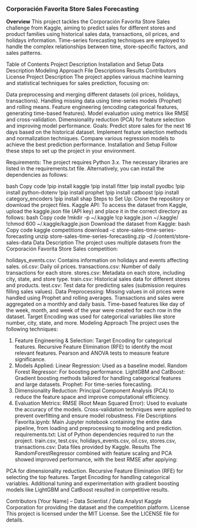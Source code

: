 ### **Corporación Favorita Store Sales Forecasting**
**Overview**
This project tackles the Corporación Favorita Store Sales challenge from Kaggle, aiming to predict sales for different stores and product families using historical sales data, transactions, oil prices, and holidays information. Time-series forecasting techniques are employed to handle the complex relationships between time, store-specific factors, and sales patterns.

Table of Contents
Project Description
Installation and Setup
Data Description
Modeling Approach
File Descriptions
Results
Contributors
License
Project Description
The project applies various machine learning and statistical techniques for sales prediction, focusing on:

Data preprocessing and merging different datasets (oil prices, holidays, transactions).
Handling missing data using time-series models (Prophet) and rolling means.
Feature engineering (encoding categorical features, generating time-based features).
Model evaluation using metrics like RMSE and cross-validation.
Dimensionality reduction (PCA) for feature selection and improving model performance.
Goals:
Predict store sales for the next 16 days based on the historical dataset.
Implement feature selection methods and normalization techniques.
Compare various regression models to achieve the best prediction performance.
Installation and Setup
Follow these steps to set up the project in your environment.

Requirements:
The project requires Python 3.x. The necessary libraries are listed in the requirements.txt file. Alternatively, you can install the dependencies as follows:

bash
Copy code
!pip install kaggle
!pip install fitter
!pip install pyodbc
!pip install python-dotenv
!pip install prophet
!pip install catboost
!pip install category_encoders
!pip install shap
Steps to Set Up:
Clone the repository or download the project files.
Kaggle API: To access the dataset from Kaggle, upload the kaggle.json file (API key) and place it in the correct directory as follows:
bash
Copy code
!mkdir -p ~/.kaggle
!cp kaggle.json ~/.kaggle/
!chmod 600 ~/.kaggle/kaggle.json
Download the dataset from Kaggle:
bash
Copy code
kaggle competitions download -c store-sales-time-series-forecasting
unzip store-sales-time-series-forecasting.zip -d /content/store-sales-data
Data Description
The project uses multiple datasets from the Corporación Favorita Store Sales competition:

holidays_events.csv: Contains information on holidays and events affecting sales.
oil.csv: Daily oil prices.
transactions.csv: Number of daily transactions for each store.
stores.csv: Metadata on each store, including city, state, and store type.
train.csv: Historical sales data for different stores and products.
test.csv: Test data for predicting sales (submission requires filling sales values).
Data Preprocessing:
Missing values in oil prices were handled using Prophet and rolling averages.
Transactions and sales were aggregated on a monthly and daily basis.
Time-based features like day of the week, month, and week of the year were created for each row in the dataset.
Target Encoding was used for categorical variables like store number, city, state, and more.
Modeling Approach
The project uses the following techniques:

1. Feature Engineering & Selection:
Target Encoding for categorical features.
Recursive Feature Elimination (RFE) to identify the most relevant features.
Pearson and ANOVA tests to measure feature significance.
2. Models Applied:
Linear Regression: Used as a baseline model.
Random Forest Regressor: For boosting performance.
LightGBM and CatBoost: Gradient boosting methods tailored for handling categorical features and large datasets.
Prophet: For time-series forecasting.
3. Dimensionality Reduction:
Principal Component Analysis (PCA) to reduce the feature space and improve computational efficiency.
4. Evaluation Metrics:
RMSE (Root Mean Squared Error): Used to evaluate the accuracy of the models.
Cross-validation techniques were applied to prevent overfitting and ensure model robustness.
File Descriptions
Favorita.ipynb: Main Jupyter notebook containing the entire data pipeline, from loading and preprocessing to modeling and prediction.
requirements.txt: List of Python dependencies required to run the project.
train.csv, test.csv, holidays_events.csv, oil.csv, stores.csv, transactions.csv: Data files provided by Kaggle.
Results
The RandomForestRegressor combined with feature scaling and PCA showed improved performance, with the best RMSE after applying:

PCA for dimensionality reduction.
Recursive Feature Elimination (RFE) for selecting the top features.
Target Encoding for handling categorical variables.
Additional tuning and experimentation with gradient boosting models like LightGBM and CatBoost resulted in competitive results.

Contributors
[Your Name] – Data Scientist / Data Analyst
Kaggle Corporation for providing the dataset and the competition platform.
License
This project is licensed under the MIT License. See the LICENSE file for details.
